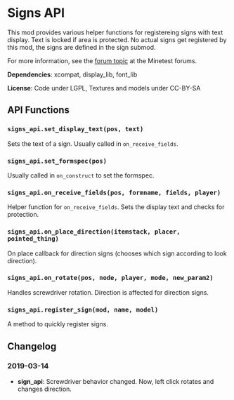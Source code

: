 # Signs API

This mod provides various helper functions for registereing signs with text display. Text is locked if area is protected.
No actual signs get registered by this mod, the signs are defined in the sign submod.

For more information, see the [forum topic](https://forum.minetest.net/viewtopic.php?t=19365) at the Minetest forums.

**Dependencies**: xcompat, display\_lib, font\_lib

**License**: Code under LGPL, Textures and models under CC-BY-SA

## API Functions
### `signs_api.set_display_text(pos, text)`
Sets the text of a sign. Usually called in `on_receive_fields`.

### `signs_api.set_formspec(pos)`
Usually called in `on_construct` to set the formspec.

### `signs_api.on_receive_fields(pos, formname, fields, player)`
Helper function for `on_receive_fields`. Sets the display text and checks for protection.

### `signs_api.on_place_direction(itemstack, placer, pointed_thing)`
On place callback for direction signs (chooses which sign according to look direction).

### `signs_api.on_rotate(pos, node, player, mode, new_param2)`
Handles screwdriver rotation. Direction is affected for direction signs.

### `signs_api.register_sign(mod, name, model)`
A method to quickly register signs.

## Changelog
### 2019-03-14
- __sign_api__: Screwdriver behavior changed. Now, left click rotates and changes direction.
